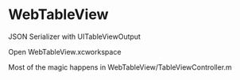 WebTableView
============

JSON Serializer with UITableViewOutput

Open WebTableView.xcworkspace 

Most of the magic happens in WebTableView/TableViewController.m
